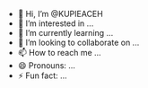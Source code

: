 - 👋 Hi, I’m @KUPIEACEH
- 👀 I’m interested in ...
- 🌱 I’m currently learning ...
- 💞️ I’m looking to collaborate on ...
- 📫 How to reach me ...
- 😄 Pronouns: ...
- ⚡ Fun fact: ...

<!---
KUPIEACEH/KUPIEACEH is a ✨ special ✨ repository because its `README.md` (this file) appears on your GitHub profile.
You can click the Preview link to take a look at your changes.
--->
